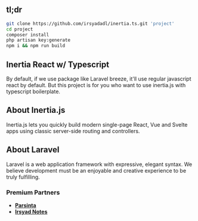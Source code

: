 ## tl;dr
```bash
git clone https://github.com/irsyadadl/inertia.ts.git 'project'
cd project
composer install
php artisan key:generate
npm i && npm run build
```

## Inertia React w/ Typescript

By default, if we use package like Laravel breeze, it'll use regular javascript react by default. But this project is for you who want to use inertia.js with typescript boilerplate.

## About Inertia.js

Inertia.js lets you quickly build modern single-page React, Vue and Svelte apps using classic server-side routing and controllers.

## About Laravel

Laravel is a web application framework with expressive, elegant syntax. We believe development must be an enjoyable and creative experience to be truly fulfilling.

### Premium Partners

[//]: # (-   **[Teil]&#40;https://teil.app/&#41;**)
-   **[Parsinta](https://parsinta.com/)**
-   **[Irsyad Notes](https://irsyadnotes.com/)**
